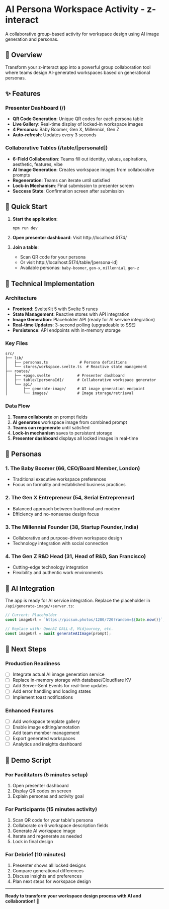# AI Persona Workspace Activity - z-interact

A collaborative group-based activity for workspace design using AI image generation and personas.

## 🎯 Overview

Transform your z-interact app into a powerful group collaboration tool where teams design AI-generated workspaces based on generational personas.

## ✨ Features

### Presenter Dashboard (/)
- **QR Code Generation**: Unique QR codes for each persona table
- **Live Gallery**: Real-time display of locked-in workspace images
- **4 Personas**: Baby Boomer, Gen X, Millennial, Gen Z
- **Auto-refresh**: Updates every 3 seconds

### Collaborative Tables (/table/[personaId])
- **6-Field Collaboration**: Teams fill out identity, values, aspirations, aesthetic, features, vibe
- **AI Image Generation**: Creates workspace images from collaborative prompts
- **Regeneration**: Teams can iterate until satisfied
- **Lock-in Mechanism**: Final submission to presenter screen
- **Success State**: Confirmation screen after submission

## 🚀 Quick Start

1. **Start the application**:
   ```bash
   npm run dev
   ```

2. **Open presenter dashboard**:
   Visit http://localhost:5174/

3. **Join a table**:
   - Scan QR code for your persona
   - Or visit http://localhost:5174/table/[persona-id]
   - Available personas: `baby-boomer`, `gen-x`, `millennial`, `gen-z`

## 🔧 Technical Implementation

### Architecture
- **Frontend**: SvelteKit 5 with Svelte 5 runes
- **State Management**: Reactive stores with API integration
- **Image Generation**: Placeholder API (ready for AI service integration)
- **Real-time Updates**: 3-second polling (upgradeable to SSE)
- **Persistence**: API endpoints with in-memory storage

### Key Files
```
src/
├── lib/
│   ├── personas.ts              # Persona definitions
│   └── stores/workspace.svelte.ts  # Reactive state management
├── routes/
│   ├── +page.svelte            # Presenter dashboard
│   ├── table/[personaId]/      # Collaborative workspace generator
│   └── api/
│       ├── generate-image/     # AI image generation endpoint
│       └── images/             # Image storage/retrieval
```

### Data Flow
1. **Teams collaborate** on prompt fields
2. **AI generates** workspace image from combined prompt
3. **Teams can regenerate** until satisfied
4. **Lock-in mechanism** saves to persistent storage
5. **Presenter dashboard** displays all locked images in real-time

## 🎨 Personas

### 1. The Baby Boomer (66, CEO/Board Member, London)
- Traditional executive workspace preferences
- Focus on formality and established business practices

### 2. The Gen X Entrepreneur (54, Serial Entrepreneur)
- Balanced approach between traditional and modern
- Efficiency and no-nonsense design focus

### 3. The Millennial Founder (38, Startup Founder, India)
- Collaborative and purpose-driven workspace design
- Technology integration with social connection

### 4. The Gen Z R&D Head (31, Head of R&D, San Francisco)
- Cutting-edge technology integration
- Flexibility and authentic work environments

## 🔗 AI Integration

The app is ready for AI service integration. Replace the placeholder in `/api/generate-image/+server.ts`:

```typescript
// Current: Placeholder
const imageUrl = `https://picsum.photos/1280/720?random=${Date.now()}`;

// Replace with: OpenAI DALL-E, Midjourney, etc.
const imageUrl = await generateAIImage(prompt);
```

## 🌟 Next Steps

### Production Readiness
- [ ] Integrate actual AI image generation service
- [ ] Replace in-memory storage with database/Cloudflare KV
- [ ] Add Server-Sent Events for real-time updates
- [ ] Add error handling and loading states
- [ ] Implement toast notifications

### Enhanced Features
- [ ] Add workspace template gallery
- [ ] Enable image editing/annotation
- [ ] Add team member management
- [ ] Export generated workspaces
- [ ] Analytics and insights dashboard

## 🎪 Demo Script

### For Facilitators (5 minutes setup)
1. Open presenter dashboard
2. Display QR codes on screen
3. Explain personas and activity goal

### For Participants (15 minutes activity)
1. Scan QR code for your table's persona
2. Collaborate on 6 workspace description fields
3. Generate AI workspace image
4. Iterate and regenerate as needed
5. Lock in final design

### For Debrief (10 minutes)
1. Presenter shows all locked designs
2. Compare generational differences
3. Discuss insights and preferences
4. Plan next steps for workspace design

---

**Ready to transform your workspace design process with AI and collaboration!** 🚀
